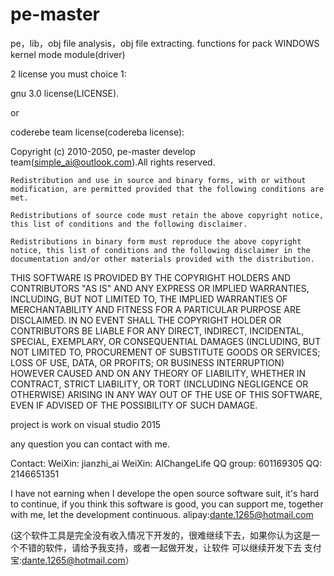 # pe-master
pe，lib，obj file analysis，obj file extracting.
functions for pack WINDOWS kernel mode module(driver)

2 license you must choice 1:

gnu 3.0 license(LICENSE).

or

coderebe team license(codereba license):

Copyright (c) 2010-2050, pe-master develop team(simple_ai@outlook.com).All rights reserved.

    Redistribution and use in source and binary forms, with or without modification, are permitted provided that the following conditions are met.

    Redistributions of source code must retain the above copyright notice, this list of conditions and the following disclaimer.
    
    Redistributions in binary form must reproduce the above copyright notice, this list of conditions and the following disclaimer in the documentation and/or other materials provided with the distribution.

THIS SOFTWARE IS PROVIDED BY THE COPYRIGHT HOLDERS AND CONTRIBUTORS "AS IS" AND ANY EXPRESS OR IMPLIED WARRANTIES, INCLUDING, BUT NOT LIMITED TO, THE IMPLIED WARRANTIES OF MERCHANTABILITY AND FITNESS FOR A PARTICULAR PURPOSE ARE DISCLAIMED. IN NO EVENT SHALL THE COPYRIGHT HOLDER OR CONTRIBUTORS BE LIABLE FOR ANY DIRECT, INDIRECT, INCIDENTAL, SPECIAL, EXEMPLARY, OR CONSEQUENTIAL DAMAGES (INCLUDING, BUT NOT LIMITED TO, PROCUREMENT OF SUBSTITUTE GOODS OR SERVICES; LOSS OF USE, DATA, OR PROFITS; OR BUSINESS INTERRUPTION) HOWEVER CAUSED AND ON ANY THEORY OF LIABILITY, WHETHER IN CONTRACT, STRICT LIABILITY, OR TORT (INCLUDING NEGLIGENCE OR OTHERWISE) ARISING IN ANY WAY OUT OF THE USE OF THIS SOFTWARE, EVEN IF ADVISED OF THE POSSIBILITY OF SUCH DAMAGE.

project is work on visual studio 2015

any question you can contact with me.

Contact:
  WeiXin: jianzhi_ai 
  WeiXin: AIChangeLife 
  QQ group: 601169305 
  QQ: 2146651351

I have not earning when I develope the open source software suit, it's hard to continue, if you think this software is good, you can support me, together with me, let the development continuous. alipay:dante.1265@hotmail.com

(这个软件工具是完全没有收入情况下开发的，很难继续下去，如果你认为这是一个不错的软件，请给予我支持，或者一起做开发，让软件 可以继续开发下去 支付宝:dante.1265@hotmail.com）
